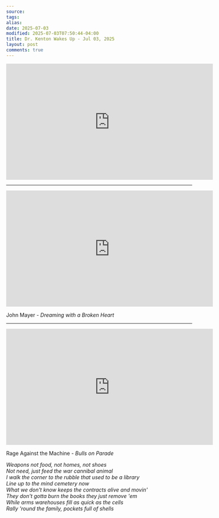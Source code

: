 ```yaml
---
source:
tags:
alias:
date: 2025-07-03
modified: 2025-07-03T07:50:44-04:00
title: Dr. Kenton Wakes Up - Jul 03, 2025
layout: post
comments: true
---
```


  

<iframe width="560" height="315" src="https://www.youtube.com/embed/ZMFRfrQqA88" title="YouTube video player" frameborder="0" allow="accelerometer; autoplay; clipboard-write; encrypted-media; gyroscope; picture-in-picture; web-share" allowfullscreen></iframe>


---

<iframe width="560" height="315" src="https://www.youtube.com/embed/UguyZtTAclQ?si=aAru4IrHq8iW_WiG" title="YouTube video player" frameborder="0" allow="accelerometer; autoplay; clipboard-write; encrypted-media; gyroscope; picture-in-picture; web-share" referrerpolicy="strict-origin-when-cross-origin" allowfullscreen></iframe>

John Mayer - *Dreaming with a Broken Heart*

---

<iframe width="560" height="315" src="https://www.youtube.com/embed/3L4YrGaR8E4?si=kVUNAL7MYfjAF8SR" title="YouTube video player" frameborder="0" allow="accelerometer; autoplay; clipboard-write; encrypted-media; gyroscope; picture-in-picture; web-share" referrerpolicy="strict-origin-when-cross-origin" allowfullscreen></iframe>

Rage Against the Machine - *Bulls on Parade*

*Weapons not food, not homes, not shoes* <br />
*Not need, just feed the war cannibal animal* <br />
*I walk the corner to the rubble that used to be a library* <br />
*Line up to the mind cemetery now* <br />
*What we don't know keeps the contracts alive and movin'* <br />
*They don't gotta burn the books they just remove 'em* <br />
*While arms warehouses fill as quick as the cells* <br />
*Rally 'round the family, pockets full of shells* <br />